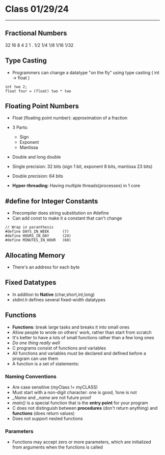 # Class 01/29/24
---
## Fractional Numbers
32  16  8  4  2  1  . 1/2  1/4  1/8  1/16  1/32 

## Type Casting
* Programmers can change a datatype "on the fly" using type casting ( int -> float )
```
int two 2;
float four = (float) two * two
```
## Floating Point Numbers
* Float (floating point number): approximation of a fraction
* 3 Parts: 
    - Sign
    - Exponent
    - Mantissa
* Double and long double
* Single precision: 32 bits (sign 1 bit, exponent 8 bits, mantissa 23 bits)
* Double precision: 64 bits

* **Hyper-threading**: Having multiple threads(processes) in 1 core

## #define for Integer Constants
* Precompiler does string substitution on #define
* Can add const to make it a constant that can't change
```
// Wrap in paranthesis
#define DAYS_IN_WEEK      (7)
#define HOURS_IN_DAY      (24)
#define MINUTES_IN_HOUR   (60)
```
## Allocating Memory
* There's an address for each byte

## Fixed Datatypes
* In addition to **Native** (char,short,int,long)
* *stdint.h* defines several fixed-width datatypes

## Functions
* **Functions**: break large tasks and breaks it into small ones
* Allow people to wrote on others' work, rather than start from scratch
* It's better to have a lots of small functions rather than a few long ones
* *Do one thing really well*
* C programs consist of functions and variables
* All functions and variables must be declared and defined before a program can use them
* A function is a set of statements:

### Naming Conventions
* Are case sensitive (myClass != myCLASS)
* Must start with a non-digit character: one is good, 1one is not
* *_Name* and *_name* are not future proof
* *main()* is a special function that is the **entry point** for your program
* C does not distinguish between **procedures** (don't return anything) and **functions** (does return values)
* Does not support nested functions

### Parameters

* Functions may accept zero or more parameters, which are initialized from arguments when the functions is called






